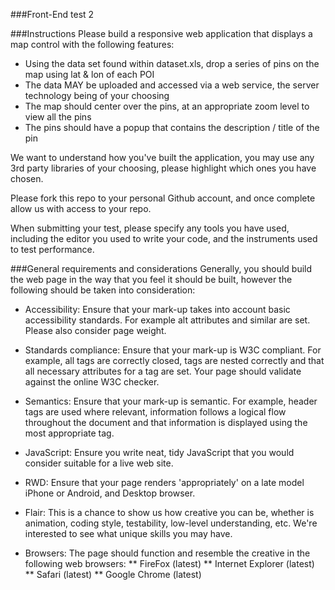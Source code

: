 ###Front-End test 2

###Instructions
Please build a responsive web application that displays a map control with the following features:
* Using the data set found within dataset.xls, drop a series of pins on the map using lat & lon of each POI
* The data MAY be uploaded and accessed via a web service, the server technology being of your choosing
* The map should center over the pins, at an appropriate zoom level to view all the pins
* The pins should have a popup that contains the description / title of the pin

We want to understand how you've built the application, you may use any 3rd party libraries of your choosing, please highlight which ones you have chosen.

Please fork this repo to your personal Github account, and once complete allow us with access to your repo.

When submitting your test, please specify any tools you have used, including the editor you used to write your code, and the instruments used to test performance.

###General requirements and considerations
Generally, you should build the web page in the way that you feel it should be built, however the following should be taken into consideration:

* Accessibility: 
Ensure that your mark-up takes into account basic accessibility standards. For example alt attributes and similar are set. Please also consider page weight.

* Standards compliance: 
Ensure that your mark-up is W3C compliant. For example, all tags are correctly closed, tags are nested correctly and that all necessary attributes for a tag are set. Your page should validate against the online W3C checker.

* Semantics: 
Ensure that your mark-up is semantic. For example, header tags are used where relevant, information follows a logical flow throughout the document and that information is displayed using the most appropriate tag.

* JavaScript:
Ensure you write neat, tidy JavaScript that you would consider suitable for a live web site.

* RWD: 
Ensure that your page renders 'appropriately' on a late model iPhone or Android, and Desktop browser.

* Flair:
This is a chance to show us how creative you can be, whether is animation, coding style, testability, low-level understanding, etc. We're interested to see what unique skills you may have.

* Browsers:
The page should function and resemble the creative in the following web browsers:
** FireFox  (latest)
** Internet Explorer (latest)
** Safari (latest)
** Google Chrome (latest)
